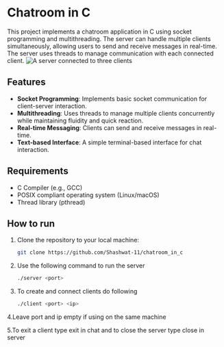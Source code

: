 # Chatroom in C

This project implements a chatroom application in C using socket programming and multithreading. The server can handle multiple clients simultaneously, allowing users to send and receive messages in real-time. The server uses threads to manage communication with each connected client.
![A server connected to three clients](picture/pic.png)

## Features

- **Socket Programming**: Implements basic socket communication for client-server interaction.
- **Multithreading**: Uses threads to manage multiple clients concurrently while maintaining fluidity and quick reaction.
- **Real-time Messaging**: Clients can send and receive messages in real-time.
- **Text-based Interface**: A simple terminal-based interface for chat interaction.

## Requirements

- C Compiler (e.g., GCC)
- POSIX compliant operating system (Linux/macOS)
- Thread library (pthread)

## How to run

1. Clone the repository to your local machine:
   ```bash
   git clone https://github.com/Shashwat-11/chatroom_in_c
2. Use the following command to run the server
   ```bash
   ./server <port>
3. To create and connect clients do following
   ```bash
   ./client <port> <ip>
 4.Leave port and ip empty if using on the same machine

5.To exit a client type exit in chat and to close the server type close in server
